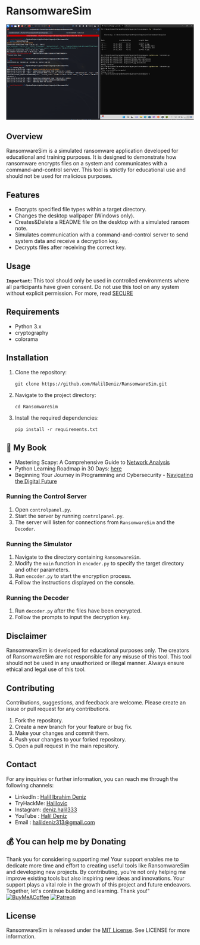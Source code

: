 # RansomwareSim

<img src="img/RansomWareSim.png"></img>

## Overview
RansomwareSim is a simulated ransomware application developed for educational and training purposes. It is designed to demonstrate how ransomware encrypts files on a system and communicates with a command-and-control server. This tool is strictly for educational use and should not be used for malicious purposes.

## Features
- Encrypts specified file types within a target directory.
- Changes the desktop wallpaper (Windows only).
- Creates&Delete a README file on the desktop with a simulated ransom note.
- Simulates communication with a command-and-control server to send system data and receive a decryption key.
- Decrypts files after receiving the correct key.

## Usage
**`Important`:** This tool should only be used in controlled environments where all participants have given consent. Do not use this tool on any system without explicit permission. For more, read [SECURE](SECURITY.md)

## Requirements

- Python 3.x
- cryptography
- colorama

## Installation

1. Clone the repository:

   ```shell
   git clone https://github.com/HalilDeniz/RansomwareSim.git
   ```

2. Navigate to the project directory:

   ```shell
   cd RansomwareSim
   ```

3. Install the required dependencies:

   ```shell
   pip install -r requirements.txt
   ```

## 📖 My Book
- Mastering Scapy: A Comprehensive Guide to [Network Analysis](https://denizhalil.com/2023/11/12/scapy-guide-to-network-analysis-book/)
- Python Learning Roadmap in 30 Days: [here](https://github.com/HalilDeniz/Python30Days)
- Beginning Your Journey in Programming and Cybersecurity - [Navigating the Digital Future](https://www.buymeacoffee.com/halildeniz/e/191664)




### Running the Control Server
1. Open `controlpanel.py`.
2. Start the server by running `controlpanel.py`.
3. The server will listen for connections from `RansomwareSim` and the `Decoder`.

### Running the Simulator
1. Navigate to the directory containing `RansomwareSim`.
2. Modify the `main` function in `encoder.py` to specify the target directory and other parameters.
3. Run `encoder.py` to start the encryption process.
4. Follow the instructions displayed on the console.


### Running the Decoder
1. Run `decoder.py` after the files have been encrypted.
2. Follow the prompts to input the decryption key.

## Disclaimer
RansomwareSim is developed for educational purposes only. The creators of RansomwareSim are not responsible for any misuse of this tool. This tool should not be used in any unauthorized or illegal manner. Always ensure ethical and legal use of this tool.

## Contributing
Contributions, suggestions, and feedback are welcome. Please create an issue or pull request for any contributions.
1. Fork the repository.
2. Create a new branch for your feature or bug fix.
3. Make your changes and commit them.
4. Push your changes to your forked repository.
5. Open a pull request in the main repository.



## Contact
For any inquiries or further information, you can reach me through the following channels:

- LinkedIn : [Halil Ibrahim Deniz](https://www.linkedin.com/in/halil-ibrahim-deniz/)
- TryHackMe: [Halilovic](https://tryhackme.com/p/halilovic)
- Instagram: [deniz.halil333](https://www.instagram.com/deniz.halil333/)
- YouTube  : [Halil Deniz](https://www.youtube.com/c/HalilDeniz)
- Email    : halildeniz313@gmail.com



## 💰 You can help me by Donating
  Thank you for considering supporting me! Your support enables me to dedicate more time and effort to creating useful tools like RansomwareSim and developing new projects. By contributing, you're not only helping me improve existing tools but also inspiring new ideas and innovations. Your support plays a vital role in the growth of this project and future endeavors. Together, let's continue building and learning. Thank you!"<br>
  [![BuyMeACoffee](https://img.shields.io/badge/Buy%20Me%20a%20Coffee-ffdd00?style=for-the-badge&logo=buy-me-a-coffee&logoColor=black)](https://buymeacoffee.com/halildeniz) 
  [![Patreon](https://img.shields.io/badge/Patreon-F96854?style=for-the-badge&logo=patreon&logoColor=white)](https://patreon.com/denizhalil) 

## License
RansomwareSim is released under the [MIT License](LICENSE). See LICENSE for more information.

  
